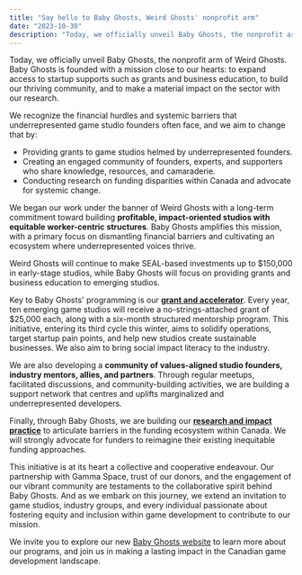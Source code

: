 ```yaml
---
title: "Say hello to Baby Ghosts, Weird Ghosts' nonprofit arm"
date: "2023-10-30"
description: "Today, we officially unveil Baby Ghosts, the nonprofit arm of Weird Ghosts. Baby Ghosts is founded with a mission close to our hearts: to expand access to startup supports such as grants and business education, to build our thriving community, and to make a material impact on the sector with our research."
---
```


Today, we officially unveil Baby Ghosts, the nonprofit arm of Weird Ghosts. Baby Ghosts is founded with a mission close to our hearts: to expand access to startup supports such as grants and business education, to build our thriving community, and to make a material impact on the sector with our research.

We recognize the financial hurdles and systemic barriers that underrepresented game studio founders often face, and we aim to change that by:

- Providing grants to game studios helmed by underrepresented founders.
- Creating an engaged community of founders, experts, and supporters who share knowledge, resources, and camaraderie.
- Conducting research on funding disparities within Canada and advocate for systemic change.

We began our work under the banner of Weird Ghosts with a long-term commitment toward building **profitable, impact-oriented studios with equitable worker-centric structures**. Baby Ghosts amplifies this mission, with a primary focus on dismantling financial barriers and cultivating an ecosystem where underrepresented voices thrive.

Weird Ghosts will continue to make SEAL-based investments up to $150,000 in early-stage studios, while Baby Ghosts will focus on providing grants and business education to emerging studios.

Key to Baby Ghosts' programming is our **[grant and accelerator](/grant-and-accelerator)**. Every year, ten emerging game studios will receive a no-strings-attached grant of $25,000 each, along with a six-month structured mentorship program. This initiative, entering its third cycle this winter, aims to solidify operations, target startup pain points, and help new studios create sustainable businesses. We also aim to bring social impact literacy to the industry.

We are also developing a **community of values-aligned studio founders, industry mentors, allies, and partners**. Through regular meetups, facilitated discussions, and community-building activities, we are building a support network that centres and uplifts marginalized and underrepresented developers. 

Finally, through Baby Ghosts, we are building our **[research and impact practice](/research-and-impact)** to articulate barriers in the funding ecosystem within Canada. We will strongly advocate for funders to reimagine their existing inequitable funding approaches.

This initiative is at its heart a collective and cooperative endeavour. Our partnership with Gamma Space, trust of our donors, and the engagement of our vibrant community are testaments to the collaborative spirit behind Baby Ghosts. And as we embark on this journey, we extend an invitation to game studios, industry groups, and every individual passionate about fostering equity and inclusion within game development to contribute to our mission.

We invite you to explore our new [Baby Ghosts website](https://babyghosts.fund) to learn more about our programs, and join us in making a lasting impact in the Canadian game development landscape.
